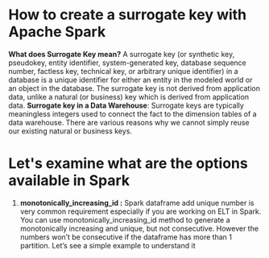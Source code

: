 # How to create a surrogate key with Apache Spark

 **What does  Surrogate Key  mean?**
 A surrogate key (or synthetic key, pseudokey, entity identifier, system-generated key, database sequence number, factless key, technical key, or arbitrary unique identifier) in a database is a unique identifier for either an entity in the modeled world or an object in the database. The surrogate key is not derived from application data, unlike a natural (or business) key which is derived from application data.
 **Surrogate key in a Data Warehouse**: Surrogate keys are typically meaningless integers used to connect the fact to the dimension tables of a data warehouse. There are various reasons why we cannot simply reuse our existing natural or business keys.

# Let's examine what are the options available in Spark

 1. **monotonically_increasing_id :** Spark dataframe add unique number is very common requirement especially if you are working on ELT in Spark. You can use monotonically_increasing_id method to generate a monotonically increasing and unique, but not consecutive. However the numbers won’t be consecutive if the dataframe has more than 1 partition. Let’s see a simple example to understand it

 
 
 
<!--stackedit_data:
eyJoaXN0b3J5IjpbNTk4NTUxMTAwLDM2MzA0OTI5NSwtMjEyMj
Q1ODEwMiwtOTA5Nzc0MzEwLDExNDc2NTQ4MywtNTU4OTA4MDc3
LC0xMDQ4NDc1OTQ1LC0yMDg4NzQ2NjEyLC00NTI4MDIwNDQsNj
M3MjE4Mzg3LDEzNzA3MDMyNDUsMTA3NzI2MjI1OSwyNTY2MjA4
NDQsMTA5NjE1MjY5LC0zOTc3Mzc5MzUsMjAxNjkxMTE3MCwtMT
MxMDQwMTkwMCwxNjEwMTg3NzU1LC02MTg1NzY3MzUsLTE4MDU2
MDkwNDddfQ==
-->